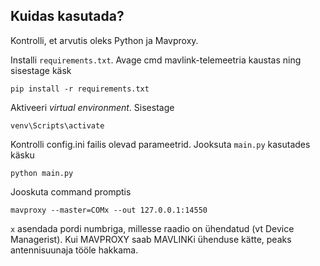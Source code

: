 ## Kuidas kasutada?
Kontrolli, et arvutis oleks Python ja Mavproxy.

Installi `requirements.txt`. Avage cmd mavlink-telemeetria kaustas ning sisestage käsk
```
pip install -r requirements.txt
```
Aktiveeri _virtual environment_. Sisestage
```
venv\Scripts\activate
```
Kontrolli config.ini failis olevad parameetrid.
Jooksuta `main.py` kasutades käsku
```
python main.py
```
Jooskuta command promptis
```
mavproxy --master=COMx --out 127.0.0.1:14550
```
`x` asendada pordi numbriga, millesse raadio on ühendatud (vt Device Managerist).
Kui MAVPROXY saab MAVLINKi ühenduse kätte, peaks antennisuunaja tööle hakkama.
